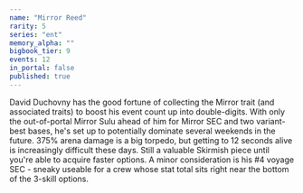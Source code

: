```yaml
---
name: "Mirror Reed"
rarity: 5
series: "ent"
memory_alpha: ""
bigbook_tier: 9
events: 12
in_portal: false
published: true
---
```


David Duchovny has the good fortune of collecting the Mirror trait (and associated traits) to boost his event count up into double-digits. With only the out-of-portal Mirror Sulu ahead of him for Mirror SEC and two variant-best bases, he's set up to potentially dominate several weekends in the future. 375% arena damage is a big torpedo, but getting to 12 seconds alive is increasingly difficult these days. Still a valuable Skirmish piece until you're able to acquire faster options. A minor consideration is his #4 voyage SEC - sneaky useable for a crew whose stat total sits right near the bottom of the 3-skill options.
